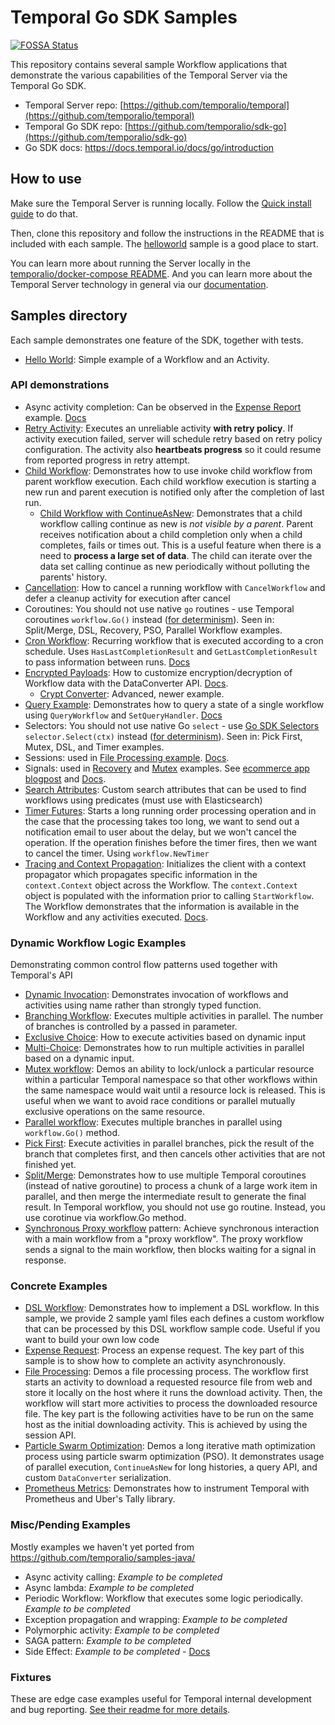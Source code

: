 # Temporal Go SDK Samples

[![FOSSA Status](https://app.fossa.com/api/projects/custom%2B18405%2Fgithub.com%2Ftemporalio%2Fsamples-go.svg?type=shield)](https://app.fossa.com/projects/custom%2B18405%2Fgithub.com%2Ftemporalio%2Fsamples-go?ref=badge_shield)

This repository contains several sample Workflow applications that demonstrate the various capabilities of the Temporal Server via the Temporal Go SDK.

- Temporal Server repo: [https://github.com/temporalio/temporal](https://github.com/temporalio/temporal)
- Temporal Go SDK repo: [https://github.com/temporalio/sdk-go](https://github.com/temporalio/sdk-go)
- Go SDK docs: https://docs.temporal.io/docs/go/introduction

## How to use

Make sure the Temporal Server is running locally.
Follow the [Quick install guide](https://docs.temporal.io/docs/server/quick-install) to do that.

Then, clone this repository and follow the instructions in the README that is included with each sample.
The [helloworld](helloworld/README.md) sample is a good place to start.

You can learn more about running the Server locally in the [temporalio/docker-compose README](https://github.com/temporalio/docker-compose/blob/main/README.md).
And you can learn more about the Temporal Server technology in general via our [documentation](https://docs.temporal.io/).

## Samples directory

<!-- @@@SNIPSTART samples-go-readme-samples-directory -->

Each sample demonstrates one feature of the SDK, together with tests.

- [Hello World](https://github.com/temporalio/samples-go/tree/master/helloworld): Simple example of a Workflow and an Activity.

### API demonstrations

  - Async activity completion: Can be observed in the [Expense Report](https://github.com/temporalio/samples-go/tree/master/expense) example. [Docs](https://docs.temporal.io/docs/go/activities#asynchronous-activity-completion)
  - [Retry Activity](https://github.com/temporalio/samples-go/tree/master/retryactivity): Executes an unreliable activity **with retry policy**. If activity execution failed, server will schedule retry based on retry policy configuration. The activity also **heartbeats progress** so it could resume from reported progress in retry attempt.
  - [Child Workflow](https://github.com/temporalio/samples-go/tree/master/child-workflow): Demonstrates how to use invoke child workflow from parent workflow execution.  Each child workflow execution is starting a new run and parent execution is notified only after the completion of last run.
    - [Child Workflow with ContinueAsNew](https://github.com/temporalio/samples-go/tree/master/child-workflow-continue-as-new): Demonstrates that a child workflow calling continue as new is *not visible by a parent*. Parent receives notification about a child completion only when a child completes, fails or times out. This is a useful feature when there is a need to **process a large set of data**. The child can iterate over the data set calling continue as new periodically without polluting the parents' history.
  - [Cancellation](https://github.com/temporalio/samples-go/tree/master/cancelactivity): How to cancel a running workflow with `CancelWorkflow` and defer a cleanup activity for execution after cancel
  - Coroutines: You should not use native `go` routines - use Temporal coroutines `workflow.Go()` instead ([for determinism](https://docs.temporal.io/docs/go/workflows/#how-to-write-workflow-code)). Seen in: Split/Merge, DSL, Recovery, PSO, Parallel Workflow examples.
  - [Cron Workflow](https://github.com/temporalio/samples-go/tree/master/cron): Recurring workflow that is executed according to a cron schedule. Uses `HasLastCompletionResult` and `GetLastCompletionResult` to pass information between runs. [Docs](https://docs.temporal.io/docs/go/distributed-cron/)
  - [Encrypted Payloads](https://github.com/temporalio/samples-go/tree/master/encrypted-payloads): How to customize encryption/decryption of Workflow data with the DataConverter API. [Docs](https://docs.temporal.io/docs/go/workflows/#custom-serialization-and-workflow-security).
    - [Crypt Converter](https://github.com/temporalio/samples-go/tree/master/cryptconverter): Advanced, newer example.
  - [Query Example](https://github.com/temporalio/samples-go/tree/master/query): Demonstrates how to query a state of a single workflow using `QueryWorkflow` and `SetQueryHandler`. [Docs](https://docs.temporal.io/docs/go/queries)
  - Selectors: You should not use native Go `select` - use [Go SDK Selectors](https://docs.temporal.io/docs/go/selectors) `selector.Select(ctx)` instead ([for determinism](https://docs.temporal.io/docs/go/workflows/#how-to-write-workflow-code)). Seen in: Pick First, Mutex, DSL, and Timer examples.
  - Sessions: used in [File Processing example](https://github.com/temporalio/samples-go/tree/master/fileprocessing). [Docs](https://docs.temporal.io/docs/go/sessions).
  - Signals: used in [Recovery](https://github.com/temporalio/samples-go/tree/master/recovery) and [Mutex](https://github.com/temporalio/samples-go/tree/master/mutex) examples. See [ecommerce app blogpost](https://docs.temporal.io/blog/build-an-ecommerce-app-with-temporal-part-1) and [Docs](https://docs.temporal.io/docs/go/signals).
  - [Search Attributes](https://github.com/temporalio/samples-go/tree/master/searchattributes): Custom search attributes that can be used to find workflows using predicates (must use with Elasticsearch)
  - [Timer Futures](https://github.com/temporalio/samples-go/tree/master/timer): Starts a long running order processing operation and in the case that the processing takes too long, we want to send out a notification email to user about the delay, but we won't cancel the operation. If the operation finishes before the timer fires, then we want to cancel the timer. Using `workflow.NewTimer`
  - [Tracing and Context Propagation](https://github.com/temporalio/samples-go/tree/master/ctxpropagation): Initializes the client with a context propagator which propagates specific information in the `context.Context` object across the Workflow. The `context.Context` object is populated with the information prior to calling `StartWorkflow`. The Workflow demonstrates that the information is available in the Workflow and any activities executed. [Docs](https://docs.temporal.io/docs/go/tracing/).

### Dynamic Workflow Logic Examples

Demonstrating common control flow patterns used together with Temporal's API

  - [Dynamic Invocation](https://github.com/temporalio/samples-go/tree/master/dynamic): Demonstrates invocation of workflows and activities using name rather than strongly typed function.
  - [Branching Workflow](https://github.com/temporalio/samples-go/blob/master/branch): Executes multiple activities in parallel. The number of branches is controlled by a passed in parameter.
  - [Exclusive Choice](https://github.com/temporalio/samples-go/tree/master/choice-exclusive): How to execute activities based on dynamic input
  - [Multi-Choice](https://github.com/temporalio/samples-go/tree/master/choice-multi): Demonstrates how to run multiple activities in parallel based on a dynamic input.
  - [Mutex workflow](https://github.com/temporalio/samples-go/tree/master/mutex): Demos an ability to lock/unlock a particular resource within a particular Temporal namespace so that other workflows within the same namespace would wait until a resource lock is released. This is useful when we want to avoid race conditions or parallel mutually exclusive operations on the same resource.
  - [Parallel workflow](https://github.com/temporalio/samples-go/tree/master/parallel): Executes multiple branches in parallel using `workflow.Go()` method.
  - [Pick First](https://github.com/temporalio/samples-go/tree/master/pickfirst): Execute activities in parallel branches, pick the result of the branch that completes first, and then cancels other activities that are not finished yet.
  - [Split/Merge](https://github.com/temporalio/samples-go/tree/master/splitmerge): Demonstrates how to use multiple Temporal coroutines (instead of native goroutine) to process a chunk of a large work item in parallel, and then merge the intermediate result to generate the final result. In Temporal workflow, you should not use go routine. Instead, you use corotinue via workflow.Go method.
  - [Synchronous Proxy workflow](https://github.com/temporalio/samples-go/tree/master/synchronous-proxy) pattern: Achieve synchronous interaction with a main workflow from a "proxy workflow". The proxy workflow sends a signal to the main workflow, then blocks waiting for a signal in response.

### Concrete Examples

  - [DSL Workflow](https://github.com/temporalio/samples-go/tree/master/dsl): Demonstrates how to implement a DSL workflow. In this sample, we provide 2 sample yaml files each defines a custom workflow that can be processed by this DSL workflow sample code. Useful if you want to build your own low code
  - [Expense Request](https://github.com/temporalio/samples-go/tree/master/expense): Process an expense request. The key part of this sample is to show how to complete an activity asynchronously.
  - [File Processing](https://github.com/temporalio/samples-go/tree/master/fileprocessing): Demos a file processing process. The workflow first starts an activity to download a requested resource file from web and store it locally on the host where it runs the download activity. Then, the workflow will start more activities to process the downloaded resource file. The key part is the following activities have to be run on the same host as the initial downloading activity. This is achieved by using the session API.
  - [Particle Swarm Optimization](https://github.com/temporalio/samples-go/tree/master/pso): Demos a long iterative math optimization process using particle swarm optimization (PSO). It demonstrates usage of parallel execution, `ContinueAsNew` for long histories, a query API, and custom `DataConverter` serialization.
  - [Prometheus Metrics](https://github.com/temporalio/samples-go/tree/master/metrics): Demonstrates how to instrument Temporal with Prometheus and Uber's Tally library.

<!-- @@@SNIPEND -->

### Misc/Pending Examples

Mostly examples we haven't yet ported from https://github.com/temporalio/samples-java/

  - Async activity calling: *Example to be completed*
  - Async lambda:  *Example to be completed*
  - Periodic Workflow: Workflow that executes some logic periodically. *Example to be completed*
  - Exception propagation and wrapping: *Example to be completed*
  - Polymorphic activity: *Example to be completed*
  - SAGA pattern:  *Example to be completed*
  - Side Effect:  *Example to be completed* - [Docs](https://docs.temporal.io/docs/go/side-effect)

### Fixtures

These are edge case examples useful for Temporal internal development and bug reporting. [See their readme for more details](https://github.com/temporalio/samples-go/tree/master/temporal-fixtures).
